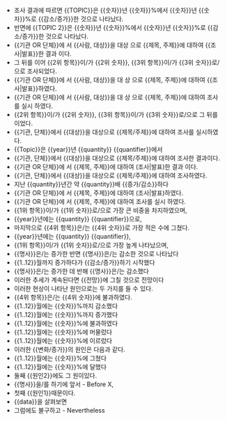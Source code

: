  * 조사 결과에 따르면 {{TOPIC}}은 {{숫자}}년 {{숫자}}%에서 {{숫자}}년 {{숫자}}%로 {{감소/증가}}한 것으로 나타났다.
 * 반면에 {{TOPIC 2}}은 {{숫자}}년 {{숫자}}%에서 {{숫자}}년 {{숫자}}%로 {{감소/증가}}한 것으로 나타났다.
 * {{기관 OR 단체}}에 서 {{사람, 대상}}을 대상 으로 {{제목, 주제}}에 대하여 {{조사|발표}}한 결과 이다.
 * 그 뒤를 이어 {{2위 항목}}이/가 {{2위 숫자}}, {{3위 항목}}이/가 {{3위 숫자}}로/으로 조사되었다.
 * {{기관 OR 단체}}에 서 {{사람, 대상}}을 대 상 으로 {{제목, 주제}}에 대하여 {{조사|발표}}하였다.
 * {{기관 OR 단체}}에 서 {{사람, 대상}}을 대 상 으로 {{제목, 주제}}에 대하여 조사를 실시 하였다.
 * {{2위 항목}}이/가 {{2위 숫자}}, {{3위 항목}}이/가 {{3위 숫자}}로/으로 그 뒤를 이었다.
 * {{기관, 단체}}에서 {{대상}}을 대상으로 {{제목/주제}}에 대하여 조사를 실시하였다.
 * {{Topic}}은 {{year}}년 {{quantity}} {{quantifier}}에서
 * {{기관, 단체}}에서 {{대상}}을 대상으로 {{제목/주제}}에 대하여 조사한 결과이다.
 * {{기관 OR 단체}}에 서 {{제목, 주제}}에 대하여 (조사|발표)한 결과 이다.
 * {{기관, 단체}}에서 {{대상}}을 대상으로 {{제목/주제}}에 대하여 조사하였다.
 * 지난 {{quantity}}년간 약 {{quantity}}배 {{증가/감소}}하다
 * {{기관 OR 단체}}에 서 {{제목, 주제}}에 대하여 (조사|발표)하였다.
 * {{기관 OR 단체}}에 서 {{제목, 주제}}에 대하여 조사를 실시 하였다.
 * {{1위 항목}}이/가 {{1위 숫자}}로/으로 가장 큰 비중을 차지하였으며,
 * {{year}}년에는 {{quantity}} {{quantifier}}으로, 
 * 마지막으로 {{4위 항목}}은/는 {{4위 숫자}}로 가장 적은 수에 그쳤다.
 * {{year}}년에는 {{quantity}} {{quantifier}},
 * {{1위 항목}}이/가 {{1위 숫자}}로/으로 가장 높게 나타났으며,
 * {{명사}}은/는 증가한 반면 {{명사}}은/는 감소한 것으로 나타났다
 * {{1..12}}월까지 증가하다가 {{감소/증가}}하기 시작했다
 * {{명사}}은/는 증가한 데 반해 {{명사}}은/는 감소했다
 * 이러한 추세가 계속된다면 {{전망}}에 그칠 것으로 전망이다
 * 이러한 현상이 나타난 원인으로는 두 가지를 들 수 있다.
 * {{4위 항목}}은/는 {{4위 숫자}}에 불과하였다.
 * {{1..12}}월에는 {{숫자}}%까지 감소했다
 * {{1..12}}월에는 {{숫자}}%까지 증가했다
 * {{1..12}}월에는 {{숫자}}%에 불과하였다
 * {{1..12}}월에는 {{숫자}}%에 머물렀다
 * {{1..12}}월에는 {{숫자}}%에 이르렀다
 * 이러한 {{변화/증가}}의 원인은 다음과 같다.
 * {{1..12}}월에는 {{숫자}}%에 그쳤다
 * {{1..12}}월에는 {{숫자}}%에 달했다
 * 둘째 {{원인2}}에도 그 원이있다.
 * {{명사}}을/를 하기에 앞서  - Before X, 
 * 첫째 {{원인1}}때문이다.
 * {{data}}을 살펴보면
 * 그럼에도 불구하고 - Nevertheless